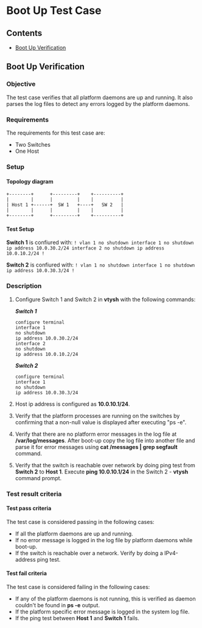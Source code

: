 # Boot Up Test Case

## Contents
- [Boot Up Verification](#boot-up-verification)

## Boot Up Verification
### Objective
The test case verifies that all platform daemons are up and running. It also parses the log files to detect any errors logged by the platform daemons.

### Requirements
The requirements for this test case are:
 - Two Switches
 - One Host

### Setup
#### Topology diagram

```ditaa
+--------+      +---------+    +----------+
|        |      |         |    |          |
| Host 1 +------+  SW 1   +----+   SW 2   |
|        |      |         |    |          |
+--------+      +---------+    +----------+
```

#### Test Setup
**Switch 1** is confiured with:
    ```
    !
    vlan 1
        no shutdown
    interface 1
        no shutdown
        ip address 10.0.30.2/24
    interface 2
        no shutdown
        ip address 10.0.10.2/24
    !
    ```

**Switch 2** is confiured with:
    ```
    !
    vlan 1
        no shutdown
    interface 1
        no shutdown
        ip address 10.0.30.3/24
    !
    ```

### Description
1. Configure Switch 1 and Switch 2 in **vtysh** with the following commands:

    ***Switch 1***

    ```
    configure terminal
    interface 1
    no shutdown
    ip address 10.0.30.2/24
    interface 2
    no shutdown
    ip address 10.0.10.2/24
    ```

    ***Switch 2***

    ```
    configure terminal
    interface 1
    no shutdown
    ip address 10.0.30.3/24
    ```

2. Host ip address is configured as **10.0.10.1/24**.
3. Verify that the platform processes are running on the switches by confirming that a non-null value is displayed after executing "ps -e".
3. Verify that there are no platform error messages in the log file at **/var/log/messages**. After boot-up copy the log file  into another file and parse it for error messages using **cat /messages | grep segfault** command.
4. Verify that the switch is reachable over network by doing ping test from **Switch 2** to **Host 1**. Execute **ping 10.0.10.1/24** in the Switch 2 - **vtysh** command prompt.

### Test result criteria
#### Test pass criteria
The test case is considered passing in the following cases:

 - If all the platform daemons are up and running.
 - If no error message is logged in the log file by platform daemons while boot-up.
 - If the switch is reachable over a network. Verify by doing a IPv4-address ping test.

#### Test fail criteria
The test case is considered failing in the following cases:

- If any of the platform daemons is not running, this is verified as daemon couldn't be found in **ps -e** output.
- If the platform specific error message is logged in the system log file.
- If the ping test between **Host 1** and **Switch 1** fails.
